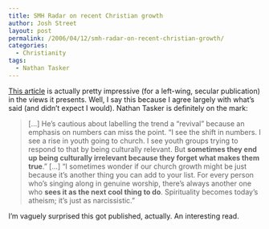 ```yaml
---
title: SMH Radar on recent Christian growth
author: Josh Street
layout: post
permalink: /2006/04/12/smh-radar-on-recent-christian-growth/
categories:
  - Christianity
tags:
  - Nathan Tasker
---
```

[This article][1] is actually pretty impressive (for a left-wing, secular publication) in the views it presents. Well, I say this because I agree largely with what&#8217;s said (and didn&#8217;t expect I would). Nathan Tasker is definitely on the mark:

> [...] He&#8217;s cautious about labelling the trend a &#8220;revival&#8221; because an emphasis on numbers can miss the point. &#8220;I see the shift in numbers. I see a rise in youth going to church. I see youth groups trying to respond to that by being culturally relevant. But **sometimes they end up being culturally irrelevant because they forget what makes them true**.&#8221; [...] &#8220;I sometimes wonder if our church growth might be just because it&#8217;s another thing you can add to your list. For every person who&#8217;s singing along in genuine worship, there&#8217;s always another one who **sees it as the next cool thing to do**. Spirituality becomes today&#8217;s atheism; it&#8217;s just as narcissistic.&#8221;

I&#8217;m vaguely surprised this got published, actually. An interesting read.

 [1]: http://radar.smh.com.au/archives/2006/04/in_god_we_trust.html